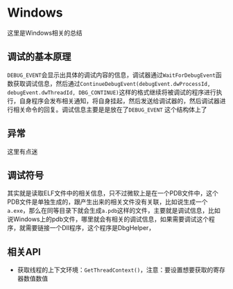 # Windows

这里是Windows相关的总结

## 调试的基本原理

`DEBUG_EVENT`会显示出具体的调试内容的信息，调试器通过`WaitForDebugEvent`函数获取调试信息，然后通过`ContinueDebugEvent(debugEvent.dwProcessId, debugEvent.dwThreadId, DBG_CONTINUE)`这样的格式继续将被调试的程序进行执行，自身程序会发布相关通知，将自身挂起，然后发送给调试器的，然后调试器进行相关命令的回复。调试信息主要是是放在了`DEBUG_EVENT` 这个结构体上了

## 异常

这里有点迷

## 调试符号

其实就是读取ELF文件中的相关信息，只不过微软上是在一个PDB文件中，这个PDB文件是单独生成的，跟产生出来的相关文件没有关联，比如说生成一个`a.exe`，那么在同等目录下就会生成`a.pdb`这样的文件，主要就是调试信息，比如说Windows上的pdb文件，哪里就会有相关的调试信息，如果需要调试这个程序，就需要链接一个Dll程序，这个程序是DbgHelper，

## 相关API

- 获取线程的上下文环境：`GetThreadContext()`，注意：要设置想要获取的寄存器数值数值